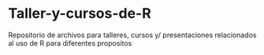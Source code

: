 # Taller-y-cursos-de-R
Repositorio de archivos para talleres, cursos y/ presentaciones relacionados al uso de R para diferentes propositos
